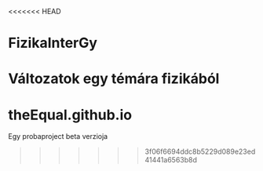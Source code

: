 <<<<<<< HEAD
# FizikaInterGy
Változatok egy témára fizikából
=======
# theEqual.github.io
Egy probaproject beta verzioja
>>>>>>> 3f06f6694ddc8b5229d089e23ed41441a6563b8d
